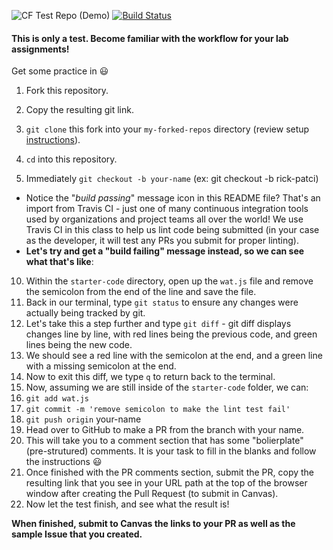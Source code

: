 ![CF](https://i.imgur.com/7v5ASc8.png)  Test Repo (Demo)
[![Build Status](https://travis-ci.org/codefellows-seattle-301d7/00-test-repo-demo.svg?branch=master)](https://travis-ci.org/codefellows-seattle-301d7/00-test-repo-demo)

#### This is only a test. Become familiar with the workflow for your lab assignments!

Get some practice in :smiley:

1. Fork this repository.  

2. Copy the resulting git link.
3. `git clone` this fork into your `my-forked-repos` directory (review setup [instructions](https://github.com/codefellows/seattle-301d7/blob/master/README.md#create-and-setup-your-301-directory-structure)).  
4. `cd` into this repository.  
5. Immediately `git checkout -b your-name` (ex: git checkout -b rick-patci)  
  - Notice the "*build passing*" message icon in this README file? That's an import from Travis CI - just one of many continuous integration tools used by organizations and project teams all over the world! We use Travis CI in this class to help us lint code being submitted (in your case as the developer, it will test any PRs you submit for proper linting).
  - **Let's try and get a "build failing" message instead, so we can see what that's like**:
10. Within the `starter-code` directory, open up the `wat.js` file and remove the semicolon from the end of the line and save the file.
11. Back in our terminal, type `git status` to ensure any changes were actually being tracked by git.
12. Let's take this a step further and type `git diff` - git diff displays changes line by line, with red lines being the previous code, and green lines being the new code.
13. We should see a red line with the semicolon at the end, and a green line with a missing semicolon at the end.
14. Now to exit this diff, we type `q` to return back to the terminal.
11. Now, assuming we are still inside of the `starter-code` folder, we can:
12. `git add wat.js`
12. `git commit -m 'remove semicolon to make the lint test fail'`
13. `git push origin` your-name
13. Head over to GitHub to make a PR from the branch with your name.
14. This will take you to a comment section that has some "bolierplate" (pre-strutured) comments. It is your task to fill in the blanks and follow the instructions :smiley:
15. Once finished with the PR comments section, submit the PR, copy the resulting link that you see in your URL path at the top of the browser window after creating the Pull Request (to submit in Canvas).
16. Now let the test finish, and see what the result is!

**When finished, submit to Canvas the links to your PR as well as the sample Issue that you created.**
